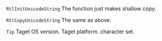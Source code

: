 `RtlInitUnicodeString`
The function just makes shallow copy.

`RtlCopyUnicodeString`
The same as above.

`Tip`
Taget OS version.
Taget platform.
character set.